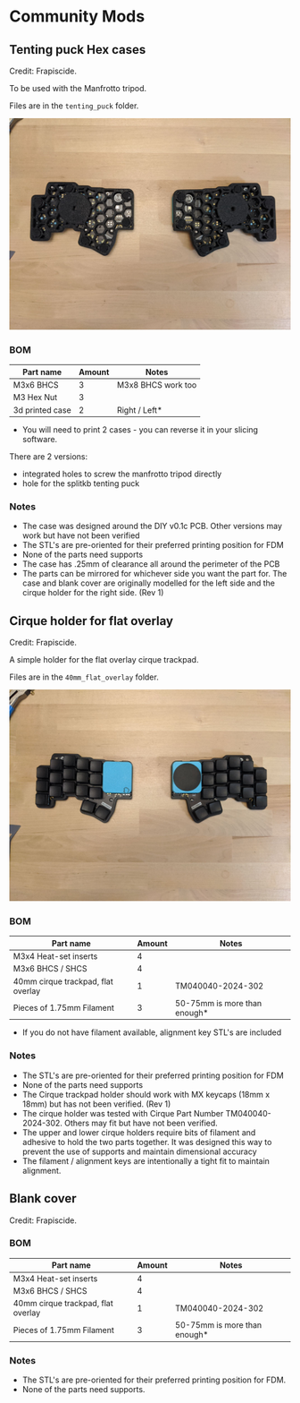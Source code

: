 # Community Mods

## Tenting puck Hex cases

Credit: Frapiscide.

To be used with the Manfrotto tripod.

Files are in the `tenting_puck` folder.


![](../../pics/1h.jpg)

### BOM

| Part name               | Amount | Notes               |
| ----------------------- | ------ | --------------------------- |
| M3x6 BHCS           | 3     | M3x8 BHCS work too |
| M3 Hex Nut | 3      |          |
| 3d printed case | 2      | Right / Left*        |

* You will need to print 2 cases - you can reverse it in your slicing software.

There are 2 versions:
- integrated holes to screw the manfrotto tripod directly
- hole for the splitkb tenting puck 

### Notes

- The case was designed around the DIY v0.1c PCB. Other versions may work but have not been verified
- The STL's are pre-oriented for their preferred printing position for FDM
- None of the parts need supports
- The case has .25mm of clearance all around the perimeter of the PCB
- The parts can be mirrored for whichever side you want the part for. The case and blank cover are originally modelled for the left side and the cirque holder for the right side. (Rev 1)


## Cirque holder for flat overlay

Credit: Frapiscide.

A simple holder for the flat overlay cirque trackpad.

Files are in the `40mm_flat_overlay` folder.

![](../../pics/1i.jpg)

### BOM

| Part name               | Amount | Notes               |
| ----------------------- | ------ | --------------------------- |
| M3x4 Heat-set inserts           | 4     |  |
| M3x6 BHCS / SHCS | 4      |          |
| 40mm cirque trackpad, flat overlay | 1      | TM040040-2024-302         |
| Pieces of 1.75mm Filament | 3      | 50-75mm is more than enough*        |

* If you do not have filament available, alignment key STL's are included

### Notes

- The STL's are pre-oriented for their preferred printing position for FDM
- None of the parts need supports
- The Cirque trackpad holder should work with MX keycaps (18mm x 18mm) but has not been verified. (Rev 1)
- The cirque holder was tested with Cirque Part Number TM040040-2024-302. Others may fit but have not been verified.
- The upper and lower cirque holders require bits of filament and adhesive to hold the two parts together. It was designed this way to prevent the use of supports and maintain dimensional accuracy
- The filament / alignment keys are intentionally a tight fit to maintain alignment.

## Blank cover

Credit: Frapiscide.

### BOM

| Part name               | Amount | Notes               |
| ----------------------- | ------ | --------------------------- |
| M3x4 Heat-set inserts           | 4     |  |
| M3x6 BHCS / SHCS | 4      |          |
| 40mm cirque trackpad, flat overlay | 1      | TM040040-2024-302         |
| Pieces of 1.75mm Filament | 3      | 50-75mm is more than enough*        |


### Notes
- The STL's are pre-oriented for their preferred printing position for FDM.
- None of the parts need supports.